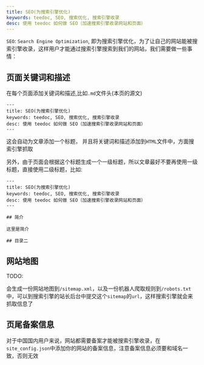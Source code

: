 ```yaml
---
title: SEO(为搜索引擎优化)
keywords: teedoc, SEO, 搜索优化, 搜索引擎收录
desc: 使用 teedoc 如何做 SEO（加速搜索引擎收录网站和页面）
---
```


`SEO`: `Search Engine Optimization`, 即为搜索引擎优化，为了让自己的网站能被搜索引擎收录，这样用户才能通过搜索引擎搜索到我们的网站，我们需要做一些事情：


## 页面关键词和描述

在每个页面添加关键词和描述,比如`.md`文件头(本页的源文)
```
---
title: SEO(为搜索引擎优化)
keywords: teedoc, SEO, 搜索优化, 搜索引擎收录
desc: 使用 teedoc 如何做 SEO（加速搜索引擎收录网站和页面）
---

```

这会自动为文章添加一个标题， 并且将关键词和描述添加到`HTML`文件中，方面搜索引擎抓取

另外，由于页面会根据这个标题生成一个一级标题，所以文章最好不要再使用一级标题，直接使用二级标题，比如:
```
---
title: SEO(为搜索引擎优化)
keywords: teedoc, SEO, 搜索优化, 搜索引擎收录
desc: 使用 teedoc 如何做 SEO（加速搜索引擎收录网站和页面）
---

## 简介

这里是简介

## 目录二

```

## 网站地图

TODO:

会生成一份网站地图到`/sitemap.xml`，以及一份机器人爬取规则到`/robots.txt`中，可以到搜索引擎的站长后台中提交这个`sitemap`的`url`，这样搜索引擎就会来抓取信息了


## 页尾备案信息

对于中国国内用户来说，网站都需要备案才能被搜索引擎收录，在`site_config.json`中添加你的网站的备案信息，注意备案信息必须要和域名一致，否则无效

